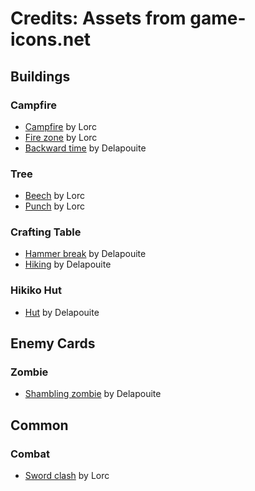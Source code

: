# Credits: Assets from game-icons.net

## Buildings

### Campfire

-   [Campfire](https://game-icons.net/1x1/lorc/campfire.html) by Lorc
-   [Fire zone](https://game-icons.net/1x1/lorc/fire-zone.html) by Lorc
-   [Backward time](https://game-icons.net/1x1/delapouite/backward-time.html) by Delapouite

### Tree

-   [Beech](https://game-icons.net/1x1/lorc/beech.html) by Lorc
-   [Punch](https://game-icons.net/1x1/lorc/punch.html) by Lorc

### Crafting Table

-   [Hammer break](https://game-icons.net/1x1/delapouite/hammer-break.html) by Delapouite
-   [Hiking](https://game-icons.net/1x1/delapouite/hiking.html) by Delapouite

### Hikiko Hut

-   [Hut](https://game-icons.net/1x1/delapouite/hut.html) by Delapouite

## Enemy Cards

### Zombie

-   [Shambling zombie](https://game-icons.net/1x1/delapouite/shambling-zombie.html) by Delapouite

## Common

### Combat

-   [Sword clash](https://game-icons.net/1x1/lorc/sword-clash.html) by Lorc
